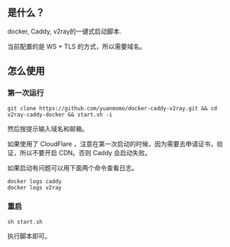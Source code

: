 ## 是什么？
docker, Caddy, v2ray的一键式启动脚本.

当前配置的是 WS + TLS 的方式，所以需要域名。

## 怎么使用
### 第一次运行

```
git clone https://github.com/yuanmomo/docker-caddy-v2ray.git && cd v2ray-caddy-docker && start.sh -i 
```
然后按提示输入域名和邮箱。

如果使用了 CloudFlare ，注意在第一次启动的时候，因为需要去申请证书，验证，所以不要开启 CDN。否则 Caddy 会启动失败。

如果启动有问题可以用下面两个命令查看日志。

```shell
docker logs caddy 
docker logs v2ray 
```

### 重启

```shell
sh start.sh
```
执行脚本即可。